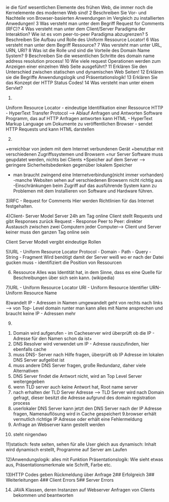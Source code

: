 ie die fünf wesentlichen Elemente des frühen Web, die immer noch die Kernelemente des modernen Web sind!
	2	Beschreiben Sie Vor- und Nachteile von Browser-basierten Anwendungen im Vergleich zu installierten Anwedungen!
	3	Was versteht man unter dem Begriff Request for Comments (RFC)?
	4	Was versteht man unter dem Client/Server Paradigma der Interaktion? Wie ist es vom peer-to-peer Paradigma abzugrenzen?
	5	Beschreiben Sie Aufbau und Rolle des Uniform Ressource Locator!
	6	Was versteht man unter dem Begriff Ressource?
	7	Was versteht man unter URL, URN, URI?
	8	Was ist die Rolle und sind die Vorteile des Domain Name System?
	9	Beschreiben Sie die wesentlichen Schritte des domain name address resolution process!
	10	Wie viele request Operationen werden zum Anzeigen einer einzelnen Web Seite ausgeführt?
	11	Erklären Sie den Unterschied zwischen statischen und dynamischen Web Seiten!
	12	Erklären sie die Begriffe Anwendungslogik und Präsentationslogik!
	13	Erklären Sie das Konzept der HTTP Status Codes!
	14	Was versteht man unter einem Servlet?

1)
Uniform Resource Locator - eindeutige Identifikation einer Ressource
HTTP - HyperText Transfer Protocol —> Ablauf Anfragen und Antworten
Software Programm, das auf HTTP Anfragen antworten kann
HTML - HyperText Markup Language um Dokumente zu veröffentlichen
Browser - sendet HTTP Requests und kann HTML darstellen

2)
+erreichbar von jedem mit dem Internet verbundenen Gerät
+benutzbar mit verschiedenen Zugriffssystemen und Browsern
+nur Server Software muss geupdatet werden, nichts bei Clients
+Speicher auf dem Server —> geringere Sicherheitsbedenken gegenüber lokalem Speicher
- man braucht zwingend eine Internetverbindung(nicht immer vorhanden)
-manche Websiten sehen auf verschiedenen Browsern nicht richtig aus
-Einschränkungen beim Zugriff auf das ausführende System kann zu Problemen mit dem Installieren von Software und Hardware führen. 

3)RFC - Request for Comments
Hier werden Richtlinien für das Internet festgehalten.

4)Client- Server Model
Server 24h am Tag online
Client stellt Requests und gibt Responses zurück
Request - Response
Peer to Peer:
direkter Austausch zwischen zwei Computern
jeder Computer—> Client und Server
keiner muss den ganzen Tag online sein

Client Server Modell vergibt eindeutige Rollen

5)URL - Uniform Resource Locator
Protocol - Domain - Path - Query - String - Fragment
Wird benötigt damit der Server weiß wo er nach der Datei gucken muss - identifiziert die Position von Ressourcen

6) Ressource
Alles was Identität hat, in dem Sinne, dass es eine Quelle für Beschreibungen über sich sein kann. (wikipedia)

7)URL - Uniform Resource Locator
URI - Uniform Resource Identifier
URN- Uniform Resource Name

8)wandelt IP - Adressen in Namen umgewandelt
geht von rechts nach links —> von Top- Level domain runter
man kann alles mit Name ansprechen und braucht keine IP - Adressen mehr

9)
1. Domain wird aufgerufen - im Cacheserver wird überprüft ob die IP - Adresse für den Namen schon da ist+
2. DNS Resolver wird verwendet um IP - Adresse rauszufinden, hier ebenfalls cache 
3. muss DNS- Server nach Hilfe fragen, überprüft ob IP Adresse im lokalen DNS Server aufgelöst ist
4. muss andere DNS Server fragen, große Redundanz, daher viele Alternativen
5. DNS Server findet die Antwort nicht, wird an Top Level Server weitergegeben
6. wenn TLD server auch keine Antwort hat, Root name server 
7. nach erhalten der TLD Server Adresse —> TLD Server wird nach Domain gefragt, dieser besitzt die Adresse aufgrund des domain registration process
8. userlokaler DNS Server kann jetzt den DNS Server nach der IP Adresse fragen, Namenauflösung wird in Cache gespeichert
9.browser erhält vermutlich richtige IP Adresse oder erhält eine Fehlermeldung
10. Anfrage an Webserver kann gestellt werden

10) steht nirgendwo

11)statisch: feste seiten, sehen für alle User gleich aus
dynamisch: Inhalt wird dynamisch erstellt, Programme auf Server am Laufen

12)Anwendungslogik: alles mit Funktion
Präsentationslogik: Wie sieht etwas aus, Präsentationsmerkmale wie Schrift, Farbe etc.

13)HTTP Codes geben Rückmeldung über Anfrage
2## Erfolgreich
3## Weiterleitungen 
4## Client Errors
5## Server Errors

14) JAVA Klassen, deren Instanzen auf Webserver Anfragen von Clients bekommen und beantworten
